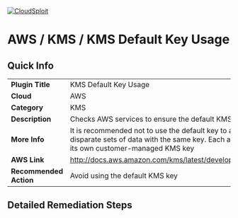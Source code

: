 [![CloudSploit](https://cloudsploit.com/img/logo-big-text-100.png "CloudSploit")](https://cloudsploit.com)

# AWS / KMS / KMS Default Key Usage

## Quick Info

| | |
|-|-|
| **Plugin Title** | KMS Default Key Usage |
| **Cloud** | AWS |
| **Category** | KMS |
| **Description** | Checks AWS services to ensure the default KMS key is not being used |
| **More Info** | It is recommended not to use the default key to avoid encrypting disparate sets of data with the same key. Each application should have its own customer-managed KMS key |
| **AWS Link** | http://docs.aws.amazon.com/kms/latest/developerguide/concepts.html |
| **Recommended Action** | Avoid using the default KMS key |

## Detailed Remediation Steps

